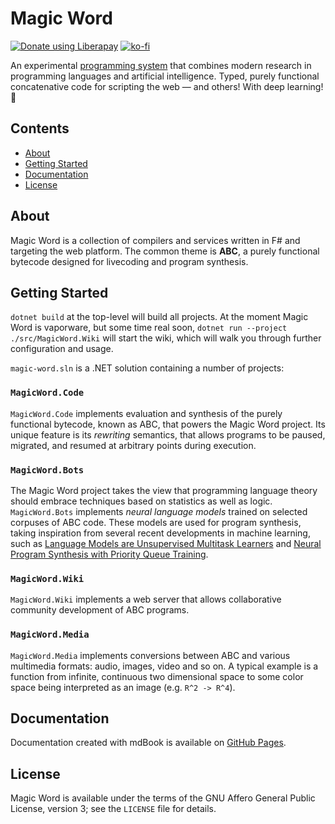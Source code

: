 # Magic Word
<a href="https://liberapay.com/xkapastel/donate"><img alt="Donate using Liberapay" src="https://liberapay.com/assets/widgets/donate.svg"></a> [![ko-fi](https://www.ko-fi.com/img/donate_sm.png)](https://ko-fi.com/T6T5QRUW)

An experimental [programming
system](https://www.dreamsongs.com/Files/Incommensurability.pdf) that
combines modern research in programming languages and artificial
intelligence. Typed, purely functional concatenative code for
scripting the web — and others! With deep learning! 🚀

## Contents
- [About](#about)
- [Getting Started](#getting-started)
- [Documentation](#documentation)
- [License](#license)

## About
Magic Word is a collection of compilers and services written in F# and
targeting the web platform. The common theme is **ABC**, a purely
functional bytecode designed for livecoding and program synthesis.

## Getting Started
`dotnet build` at the top-level will build all projects. At the moment
Magic Word is vaporware, but some time real soon, `dotnet run
--project ./src/MagicWord.Wiki` will start the wiki, which will walk
you through further configuration and usage.

`magic-word.sln` is a .NET solution containing a number of projects:

### `MagicWord.Code`
`MagicWord.Code` implements evaluation and synthesis of the purely
functional bytecode, known as ABC, that powers the Magic Word
project. Its unique feature is its *rewriting* semantics, that allows
programs to be paused, migrated, and resumed at arbitrary points
during execution.
  
### `MagicWord.Bots`
The Magic Word project takes the view that programming language theory
should embrace techniques based on statistics as well as
logic. `MagicWord.Bots` implements *neural language models* trained on
selected corpuses of ABC code. These models are used for program
synthesis, taking inspiration from several recent developments in
machine learning, such as [Language Models are Unsupervised Multitask
Learners](https://d4mucfpksywv.cloudfront.net/better-language-models/language-models.pdf)
and [Neural Program Synthesis with Priority Queue
Training](https://arxiv.org/abs/1801.03526).

### `MagicWord.Wiki`
`MagicWord.Wiki` implements a web server that allows collaborative
community development of ABC programs.
  
### `MagicWord.Media`
`MagicWord.Media` implements conversions between ABC and various
multimedia formats: audio, images, video and so on. A typical example
is a function from infinite, continuous two dimensional space to some
color space being interpreted as an image (e.g. `R^2 -> R^4`).

## Documentation
Documentation created with mdBook is available on [GitHub
Pages](https://xkapastel.github.io/magic-word).

## License
Magic Word is available under the terms of the GNU Affero General
Public License, version 3; see the `LICENSE` file for details.
